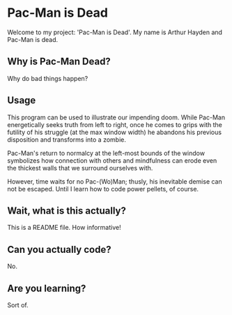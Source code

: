 # Pac-Man is Dead
Welcome to my project: 'Pac-Man is Dead'. My name is Arthur Hayden and
Pac-Man is dead.

## Why is Pac-Man Dead?
Why do bad things happen?

## Usage
This program can be used to illustrate our impending doom. While Pac-Man energetically seeks truth from left to right, once he comes to grips with the futility of his struggle (at the max window width) he abandons his previous disposition and transforms into a zombie.

Pac-Man's return to normalcy at the left-most bounds of the window symbolizes how connection with others and mindfulness can erode even the thickest walls that we surround ourselves with.

However, time waits for no Pac-(Wo)Man; thusly, his inevitable demise can not be escaped. Until I learn how to code power pellets, of course.

## Wait, what is this actually?
This is a README file. How informative!

## Can you actually code?
No.

## Are you learning?
Sort of.